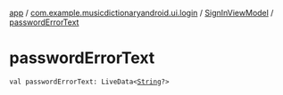 [app](../../index.md) / [com.example.musicdictionaryandroid.ui.login](../index.md) / [SignInViewModel](index.md) / [passwordErrorText](./password-error-text.md)

# passwordErrorText

`val passwordErrorText: LiveData<`[`String`](https://kotlinlang.org/api/latest/jvm/stdlib/kotlin/-string/index.html)`?>`
